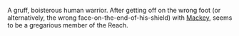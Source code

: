 A gruff, boisterous human warrior. After getting off on the wrong foot
(or alternatively, the wrong face-on-the-end-of-his-shield) with
[Mackey](Mackey "wikilink"), seems to be a gregarious member of the
Reach.
